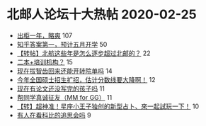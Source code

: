 # 北邮人论坛十大热帖 2020-02-25

- [出柜一年，略爽](https://bbs.byr.cn/article/Feeling/3140078) 107
- [知乎答案第一，预计五月开学](https://bbs.byr.cn/article/Talking/6184910) 50
- [【转帖】北航这些年是怎么逐步超过北邮的？](https://bbs.byr.cn/article/WorkLife/1140551) 22
- [二本+培训机构？](https://bbs.byr.cn/article/Job/2078475) 15
- [现在拔智齿回来还能开转院单吗](https://bbs.byr.cn/article/Health/220813) 14
- [今年全国硕士招生扩招，估计分数线要大降啊！](https://bbs.byr.cn/article/AimGraduate/1182146) 12
- [现在有论文还没写完的孩子吗](https://bbs.byr.cn/article/Paper/37503) 11
- [帮同学真诚征友（MM for GG）](https://bbs.byr.cn/article/Friends/1953459) 11
- [【转】超神准！星座小王子独创的新型占卜、來一起試玩一下！](https://bbs.byr.cn/article/Constellations/326533) 10
- [有人在看科比的追思会吗](https://bbs.byr.cn/article/Basketball/612541) 9


